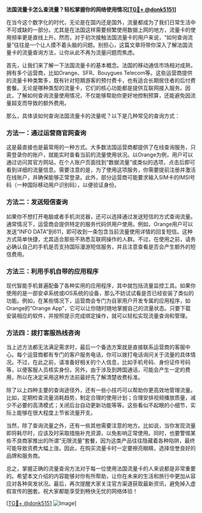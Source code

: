 **法国流量卡怎么查流量？轻松掌握你的网络使用情况[[TG💪+ @donk5151](https://t.me/s/donk5151)]**

在当今这个数字化的时代，无论是在国内还是国外，流量都成为了我们日常生活中不可或缺的一部分。尤其是在法国这样需要频繁使用数据上网的地方，流量卡的使用频率更是直线上升。然而，对于初次接触法国流量卡的用户来说，“如何查询流量”往往是一个让人摸不着头脑的问题。别担心，这篇文章将带你深入了解法国流量卡的流量查询方法，让你从此不再为流量问题而焦虑。

首先，让我们来了解一下法国流量卡的基本概念。法国的移动通信市场相对成熟，拥有多个运营商，比如Orange、SFR、Bouygues Telecom等。这些运营商提供的流量卡种类繁多，既有针对短期游客的预付费卡，也有适合长期居住者的后付费套餐。无论是哪种类型的流量卡，它们的核心功能都是提供互联网接入服务。因此，了解如何查询流量使用情况，不仅能够帮助你更好地控制预算，还能避免因流量超支而导致的额外费用。

那么，具体该如何查询法国流量卡的流量呢？以下是几种常见的查询方式：

### 方法一：通过运营商官网查询

这是最直接也是最常用的一种方式。大多数法国运营商都提供了在线查询服务，只需登录你的账户，就能实时查看当前的流量使用状况。以Orange为例，用户可以通过访问其官方网站，在个人账户页面找到“数据流量”或类似的选项，点击后即可看到详细的流量信息。需要注意的是，为了使用这项服务，你需要提前注册并激活在线账户，并确保能够正常登录。此外，部分运营商可能要求输入SIM卡的IMSI号码（一种国际移动用户识别码），以便验证身份。

### 方法二：发送短信查询

如果你不想打开电脑或者手机浏览器，还可以选择通过发送短信的方式查询流量。通常情况下，运营商会提供特定的服务代码供用户使用。例如，Orange用户可以发送“INFO DATA”到611，即可收到一条包含当前流量使用详情的回复短信。这种方式简单快捷，尤其适合那些不熟悉互联网操作的人群。不过，在使用之前，请务必确认自己的手机是否支持国际漫游短信服务，并且注意查看是否会产生额外的短信费用。

### 方法三：利用手机自带的应用程序

现代智能手机普遍配备了各种实用的应用程序，其中就包括流量监控工具。如果你使用的是一部安卓系统或iOS系统的设备，那么不妨试试看是否已经安装了类似的功能。例如，在某些情况下，运营商会专门为自家用户开发专属的应用程序，如Orange的“Orange App”，它可以让你随时随地掌握自己的流量状态。只要下载安装相应的软件，并按照提示完成绑定操作，就可以轻松实现流量查询和管理。

### 方法四：拨打客服热线咨询

当上述方法都无法满足需求时，最后一个备选方案就是直接联系运营商的客服中心。每个运营商都有专门的客户服务电话，你可以拨打电话询问关于流量的具体情况。不过，在此之前，请准备好相关的个人信息，比如手机号码、身份证件号码等，以便客服人员核实身份。另外，由于涉及到跨国通话，可能会产生一定的费用，所以在决定采用这种方法前最好先了解清楚收费标准。

除了以上四种主要的查询途径外，还有一些小技巧可以帮助你更高效地管理流量。比如，定期检查流量消耗趋势，制定合理的使用计划；合理安排视频播放质量，减少不必要的高清模式；关闭后台自动更新功能等等。这些看似不起眼的小细节，实际上能够在很大程度上节省流量开支。

当然，除了查询流量之外，还有一些其他需要注意的地方。比如说，当你发现流量即将耗尽时，应该及时采取措施补充资源，以免影响正常使用。同时，也要警惕某些不良商家推出的所谓“无限流量”套餐，因为这类产品往往隐藏着各种陷阱，最终可能导致资费大幅上涨。因此，在购买流量卡时一定要擦亮眼睛，选择信誉良好的品牌和服务商。

总之，掌握正确的流量查询方法对于每一位使用法国流量卡的人来说都是非常重要的。希望本文介绍的内容能够对你有所帮助，让你在未来的生活和旅行中更加从容应对各种突发状况。最后，再次提醒大家关注官方渠道获取最新资讯，避免掉入虚假宣传的圈套。祝大家都能享受到畅快无忧的网络体验！

[[TG💪+ @donk5151](https://t.me/s/donk5151) ![Image](https://i.postimg.cc/rwNCRYN7/Snipaste-2025-04-30-17-27-05.png)]